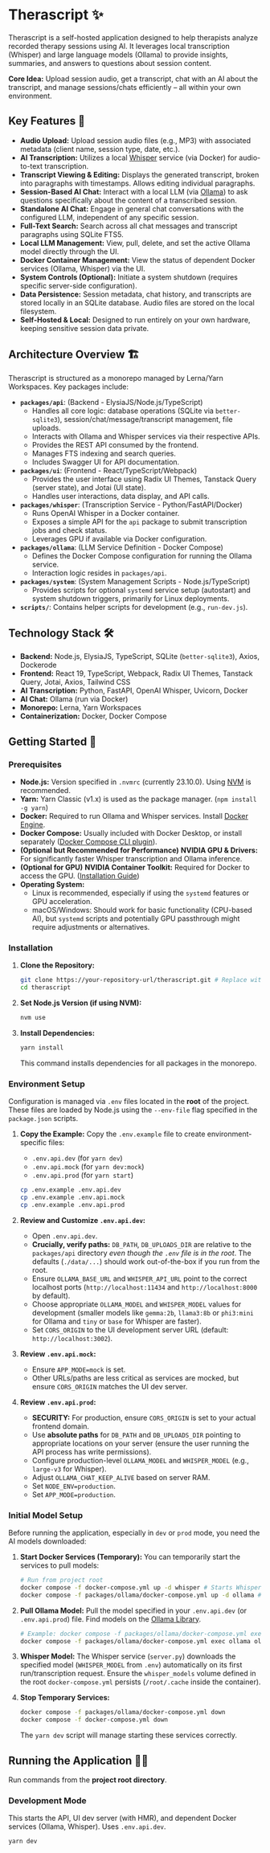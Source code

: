 # Therascript ✨

Therascript is a self-hosted application designed to help therapists analyze recorded therapy sessions using AI. It leverages local transcription (Whisper) and large language models (Ollama) to provide insights, summaries, and answers to questions about session content.

**Core Idea:** Upload session audio, get a transcript, chat with an AI about the transcript, and manage sessions/chats efficiently – all within your own environment.

## Key Features 🚀

*   **Audio Upload:** Upload session audio files (e.g., MP3) with associated metadata (client name, session type, date, etc.).
*   **AI Transcription:** Utilizes a local [Whisper](https://github.com/openai/whisper) service (via Docker) for audio-to-text transcription.
*   **Transcript Viewing & Editing:** Displays the generated transcript, broken into paragraphs with timestamps. Allows editing individual paragraphs.
*   **Session-Based AI Chat:** Interact with a local LLM (via [Ollama](https://ollama.com/)) to ask questions specifically about the content of a transcribed session.
*   **Standalone AI Chat:** Engage in general chat conversations with the configured LLM, independent of any specific session.
*   **Full-Text Search:** Search across all chat messages and transcript paragraphs using SQLite FTS5.
*   **Local LLM Management:** View, pull, delete, and set the active Ollama model directly through the UI.
*   **Docker Container Management:** View the status of dependent Docker services (Ollama, Whisper) via the UI.
*   **System Controls (Optional):** Initiate a system shutdown (requires specific server-side configuration).
*   **Data Persistence:** Session metadata, chat history, and transcripts are stored locally in an SQLite database. Audio files are stored on the local filesystem.
*   **Self-Hosted & Local:** Designed to run entirely on your own hardware, keeping sensitive session data private.

## Architecture Overview 🏗️

Therascript is structured as a monorepo managed by Lerna/Yarn Workspaces. Key packages include:

*   **`packages/api`**: (Backend - ElysiaJS/Node.js/TypeScript)
    *   Handles all core logic: database operations (SQLite via `better-sqlite3`), session/chat/message/transcript management, file uploads.
    *   Interacts with Ollama and Whisper services via their respective APIs.
    *   Provides the REST API consumed by the frontend.
    *   Manages FTS indexing and search queries.
    *   Includes Swagger UI for API documentation.
*   **`packages/ui`**: (Frontend - React/TypeScript/Webpack)
    *   Provides the user interface using Radix UI Themes, Tanstack Query (server state), and Jotai (UI state).
    *   Handles user interactions, data display, and API calls.
*   **`packages/whisper`**: (Transcription Service - Python/FastAPI/Docker)
    *   Runs OpenAI Whisper in a Docker container.
    *   Exposes a simple API for the `api` package to submit transcription jobs and check status.
    *   Leverages GPU if available via Docker configuration.
*   **`packages/ollama`**: (LLM Service Definition - Docker Compose)
    *   Defines the Docker Compose configuration for running the Ollama service.
    *   Interaction logic resides in `packages/api`.
*   **`packages/system`**: (System Management Scripts - Node.js/TypeScript)
    *   Provides scripts for optional `systemd` service setup (autostart) and system shutdown triggers, primarily for Linux deployments.
*   **`scripts/`**: Contains helper scripts for development (e.g., `run-dev.js`).

## Technology Stack 🛠️

*   **Backend:** Node.js, ElysiaJS, TypeScript, SQLite (`better-sqlite3`), Axios, Dockerode
*   **Frontend:** React 19, TypeScript, Webpack, Radix UI Themes, Tanstack Query, Jotai, Axios, Tailwind CSS
*   **AI Transcription:** Python, FastAPI, OpenAI Whisper, Uvicorn, Docker
*   **AI Chat:** Ollama (run via Docker)
*   **Monorepo:** Lerna, Yarn Workspaces
*   **Containerization:** Docker, Docker Compose

## Getting Started 🏁

### Prerequisites

*   **Node.js:** Version specified in `.nvmrc` (currently 23.10.0). Using [NVM](https://github.com/nvm-sh/nvm) is recommended.
*   **Yarn:** Yarn Classic (v1.x) is used as the package manager. (`npm install -g yarn`)
*   **Docker:** Required to run Ollama and Whisper services. Install [Docker Engine](https://docs.docker.com/engine/install/).
*   **Docker Compose:** Usually included with Docker Desktop, or install separately ([Docker Compose CLI plugin](https://docs.docker.com/compose/install/)).
*   **(Optional but Recommended for Performance)** **NVIDIA GPU & Drivers:** For significantly faster Whisper transcription and Ollama inference.
*   **(Optional for GPU)** **NVIDIA Container Toolkit:** Required for Docker to access the GPU. ([Installation Guide](https://docs.nvidia.com/datacenter/cloud-native/container-toolkit/latest/install-guide.html))
*   **Operating System:**
    *   Linux is recommended, especially if using the `systemd` features or GPU acceleration.
    *   macOS/Windows: Should work for basic functionality (CPU-based AI), but `systemd` scripts and potentially GPU passthrough might require adjustments or alternatives.

### Installation

1.  **Clone the Repository:**
    ```bash
    git clone https://your-repository-url/therascript.git # Replace with actual URL
    cd therascript
    ```

2.  **Set Node.js Version (if using NVM):**
    ```bash
    nvm use
    ```

3.  **Install Dependencies:**
    ```bash
    yarn install
    ```
    This command installs dependencies for all packages in the monorepo.

### Environment Setup

Configuration is managed via `.env` files located in the **root** of the project. These files are loaded by Node.js using the `--env-file` flag specified in the `package.json` scripts.

1.  **Copy the Example:** Copy the `.env.example` file to create environment-specific files:
    *   `.env.api.dev` (for `yarn dev`)
    *   `.env.api.mock` (for `yarn dev:mock`)
    *   `.env.api.prod` (for `yarn start`)

    ```bash
    cp .env.example .env.api.dev
    cp .env.example .env.api.mock
    cp .env.example .env.api.prod
    ```

2.  **Review and Customize `.env.api.dev`:**
    *   Open `.env.api.dev`.
    *   **Crucially, verify paths:** `DB_PATH`, `DB_UPLOADS_DIR` are relative to the `packages/api` directory *even though the `.env` file is in the root*. The defaults (`./data/...`) should work out-of-the-box if you run from the root.
    *   Ensure `OLLAMA_BASE_URL` and `WHISPER_API_URL` point to the correct localhost ports (`http://localhost:11434` and `http://localhost:8000` by default).
    *   Choose appropriate `OLLAMA_MODEL` and `WHISPER_MODEL` values for development (smaller models like `gemma:2b`, `llama3:8b` or `phi3:mini` for Ollama and `tiny` or `base` for Whisper are faster).
    *   Set `CORS_ORIGIN` to the UI development server URL (default: `http://localhost:3002`).

3.  **Review `.env.api.mock`:**
    *   Ensure `APP_MODE=mock` is set.
    *   Other URLs/paths are less critical as services are mocked, but ensure `CORS_ORIGIN` matches the UI dev server.

4.  **Review `.env.api.prod`:**
    *   **SECURITY:** For production, ensure `CORS_ORIGIN` is set to your actual frontend domain.
    *   Use **absolute paths** for `DB_PATH` and `DB_UPLOADS_DIR` pointing to appropriate locations on your server (ensure the user running the API process has write permissions).
    *   Configure production-level `OLLAMA_MODEL` and `WHISPER_MODEL` (e.g., `large-v3` for Whisper).
    *   Adjust `OLLAMA_CHAT_KEEP_ALIVE` based on server RAM.
    *   Set `NODE_ENV=production`.
    *   Set `APP_MODE=production`.

### Initial Model Setup

Before running the application, especially in `dev` or `prod` mode, you need the AI models downloaded:

1.  **Start Docker Services (Temporary):** You can temporarily start the services to pull models:
    ```bash
    # Run from project root
    docker compose -f docker-compose.yml up -d whisper # Starts Whisper
    docker compose -f packages/ollama/docker-compose.yml up -d ollama # Starts Ollama
    ```

2.  **Pull Ollama Model:** Pull the model specified in your `.env.api.dev` (or `.env.api.prod`) file. Find models on the [Ollama Library](https://ollama.com/library).
    ```bash
    # Example: docker compose -f packages/ollama/docker-compose.yml exec ollama ollama pull llama3:8b
    docker compose -f packages/ollama/docker-compose.yml exec ollama ollama pull <your_ollama_model>:<tag>
    ```

3.  **Whisper Model:** The Whisper service (`server.py`) downloads the specified model (`WHISPER_MODEL` from `.env`) automatically on its first run/transcription request. Ensure the `whisper_models` volume defined in the root `docker-compose.yml` persists (`/root/.cache` inside the container).

4.  **Stop Temporary Services:**
    ```bash
    docker compose -f packages/ollama/docker-compose.yml down
    docker compose -f docker-compose.yml down
    ```
    The `yarn dev` script will manage starting these services correctly.

## Running the Application 🏃‍♀️

Run commands from the **project root directory**.

### Development Mode

This starts the API, UI dev server (with HMR), and dependent Docker services (Ollama, Whisper). Uses `.env.api.dev`.

```bash
yarn dev
